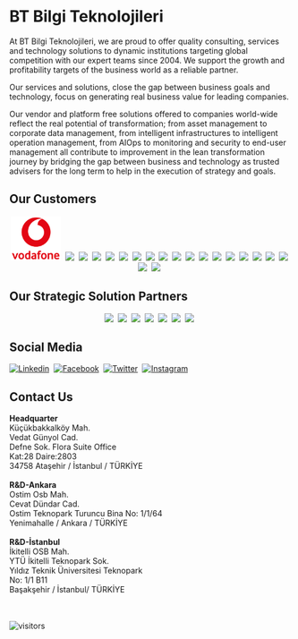 <h1><b>BT Bilgi Teknolojileri</b></h1>

At BT Bilgi Teknolojileri,  we are proud to offer quality consulting, services and technology solutions to dynamic institutions targeting global competition with our expert teams since 2004. We support the growth and profitability targets of the business world as a reliable partner.

Our services and solutions, close the gap between business goals and technology, focus on generating real business value for leading companies.

Our vendor and platform free solutions offered to companies world-wide reflect the real potential of transformation; from asset management to corporate data management, from intelligent infrastructures to intelligent operation management, from AIOps to monitoring and security to end-user management all contribute to improvement in the lean transformation journey by bridging the gap between business and technology as trusted advisers for the long term to help in the execution of strategy and goals.

<h2><b>Our Customers</b></h2>
<p align="center">
  <img src="https://github.com/BT-Bilgi/.github/blob/master/profile/images/vf-logo-nonbg.png?raw=true" height="80px" />&nbsp;
  <img src="https://btbilgi.com.tr/wp-content/uploads/2014/08/yapikredi.png" height="80px" />&nbsp;
  <img src="https://btbilgi.com.tr/wp-content/uploads/2014/08/sekerbank.png" height="80px" />&nbsp;
  <img src="https://btbilgi.com.tr/wp-content/uploads/2014/08/gunes_sigorta.png" height="80px" />&nbsp;
  <img src="https://btbilgi.com.tr/wp-content/uploads/2014/08/isnet.png" height="80px" />&nbsp;
  <img src="https://btbilgi.com.tr/wp-content/uploads/2014/08/gelir_idaresi.png" height="80px" />&nbsp;
  <img src="https://btbilgi.com.tr/wp-content/uploads/2014/08/garanti_teknoloji-e1500225408404.png" height="80px" />&nbsp;
  <img src="https://btbilgi.com.tr/wp-content/uploads/2014/08/enpara.png" height="80px" />&nbsp;
  <img src="https://btbilgi.com.tr/wp-content/uploads/2014/08/eczacibasi.png" height="80px" />&nbsp;
  <img src="https://btbilgi.com.tr/wp-content/uploads/2014/08/bilgi_uni.png" height="80px" />&nbsp;
  <img src="https://btbilgi.com.tr/wp-content/uploads/2014/08/allianz.png" height="80px" />&nbsp;
  <img src="https://btbilgi.com.tr/wp-content/uploads/2014/08/teb.png" height="80px" />&nbsp;
  <img src="https://btbilgi.com.tr/wp-content/uploads/2014/08/tai.png" height="80px" />&nbsp;
  <img src="https://btbilgi.com.tr/wp-content/uploads/2014/08/ssm.png" height="80px" />&nbsp;
  <img src="https://btbilgi.com.tr/wp-content/uploads/2014/08/sabiha_gokcen.png" height="80px" />&nbsp;
  <img src="https://btbilgi.com.tr/wp-content/uploads/2014/08/petrol_ofisi.png" height="80px" />&nbsp;
  <img src="https://btbilgi.com.tr/wp-content/uploads/2014/08/omv.png" height="80px" />&nbsp;
  <img src="https://btbilgi.com.tr/wp-content/uploads/2014/08/hvkk.png" height="80px" />&nbsp;
  <img src="https://btbilgi.com.tr/wp-content/uploads/2014/08/arkas.png" height="80px" />&nbsp;
  <img src="https://btbilgi.com.tr/wp-content/uploads/2014/08/adel.png" height="80px" />&nbsp;
</p>

<h2><b>Our Strategic Solution Partners</b></h2>
<p align="center">
  <img src="https://btbilgi.com.tr/wp-content/uploads/bfi_thumb/btbilgi-ca_broadcom-logo-p2mvhffj1pqfpqf0hhhnui1cvu2ddxynny2r7rlodo.png" height="80px" />&nbsp;
  <img src="https://btbilgi.com.tr/wp-content/uploads/2021/02/btbilgi-ivanti-logo.png" height="80px" />&nbsp;
  <img src="https://btbilgi.com.tr/wp-content/uploads/2021/02/btbilgi-tcell_global_bilgi-logo.png" height="80px" />&nbsp;
  <img src="https://btbilgi.com.tr/wp-content/uploads/2021/02/btbilgi-gttb-logo.png" height="80px" />&nbsp;
  <img src="https://btbilgi.com.tr/wp-content/uploads/2021/02/btbilgi-new_relic-logo.png" height="80px" />&nbsp;
  <img src="https://btbilgi.com.tr/wp-content/uploads/bfi_thumb/btbilgi-quest-logo-p2mvgxklfv1zl54ydrrr14jlliiebozr9hoj3ic5nw.png" height="80px" />&nbsp;
  <img src="https://btbilgi.com.tr/wp-content/uploads/2021/02/btbilgi-veracode-logo.png" height="80px" />&nbsp;
</p>

<h2><b>Social Media</b></h2>

[![Linkedin](https://img.shields.io/badge/LinkedIn-0077B5?style=flat-square&logo=Linkedin&logoColor=white&link=https://www.linkedin.com/company/btbilgiteknolojileri/)](https://www.linkedin.com/company/btbilgiteknolojileri/)&nbsp;
[![Facebook](https://img.shields.io/badge/Facebook-1877F2?style=flat-square&logo=Facebook&logoColor=white&link=https://www.facebook.com/BTBilgi/)](https://www.facebook.com/BTBilgi/)&nbsp;
[![Twitter](https://img.shields.io/badge/Twitter-1DA1F2?style=flat-square&logo=Twitter&logoColor=white&link=https://twitter.com/BTBilgi/)](https://twitter.com/BTBilgi/)&nbsp;
[![Instagram](https://img.shields.io/badge/Instagram-E4405F?style=flat-square&logo=Instagram&logoColor=white&link=https://www.instagram.com/btbilgisocial/)](https://www.instagram.com/btbilgisocial/)&nbsp;


<h2><b>Contact Us</b></h2>

<div style="width: 300px;">
  <b>Headquarter</b><br>
  <span>
    Küçükbakkalköy Mah.<br>
    Vedat Günyol Cad.<br>
    Defne Sok. Flora Suite Office<br>
    Kat:28 Daire:2803<br>
    34758 Ataşehir / İstanbul / TÜRKİYE
  </span>
</div>
<br>
<div>
  <b>R&amp;D-Ankara</b><br>
  <span>
    Ostim Osb Mah.<br>
    Cevat Dündar Cad.<br>
    Ostim Teknopark Turuncu Bina No: 1/1/64<br>
    Yenimahalle / Ankara / TÜRKİYE
  </span>
</div>
<br>
<div>
  <b>R&amp;D-İstanbul</b><br>
  <span>
    İkitelli OSB Mah.<br>
    YTÜ İkitelli Teknopark Sok.<br>
    Yıldız Teknik Üniversitesi Teknopark<br>
    No: 1/1 B11<br>
    Başakşehir / İstanbul/ TÜRKİYE
  </span>
</div>

<br>
<br>

![visitors](https://visitor-badge.laobi.icu/badge?page_id=BT-Bilgi)
